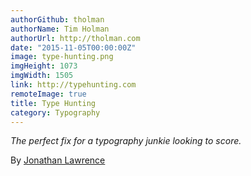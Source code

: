 ```yaml
---
authorGithub: tholman
authorName: Tim Holman
authorUrl: http://tholman.com
date: "2015-11-05T00:00:00Z"
image: type-hunting.png
imgHeight: 1073
imgWidth: 1505
link: http://typehunting.com
remoteImage: true
title: Type Hunting
category: Typography
---
```


_The perfect fix for a typography junkie looking to score._

By [Jonathan Lawrence](http://jonathanlawrence.net)
